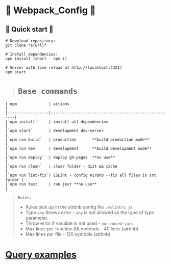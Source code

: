 # 🚀 Webpack_Config 🚀

## 🏁 Quick start 🏁

```Terminal
# Download repository:
git clone *${url}*

# Install dependencies:
npm install (short - npm i)

# Server with live reload at http://localhost:4321/
npm start
```

> # `Base commands`

```
| npm              | actions                                              |
|------------------|------------------------------------------------------|
|`npm install`     | install all dependencies                             |
|`npm start`       | development dev-server                               |
|`npm run build`   | production       **build production mode**           |
|`npm run dev`     | development      **build development mode**          |
|`npm run deploy`  | deploy gh-pages  **no use**                          |
|`npm run clean`   | clear folder - dist && cache                         |
|`npm run lint-fix`| ESLint - config AirBnB --fix all files in src folder |
|`npm run test`    | run jest **no use**                                  |
```

> `Rules:`
>
> - Rules pick up in the airbnb config file `.eslintrc.js`
> - Type `any` throws error - `any` is not allowed as the type of type parameter.
> - Throw error if variable is not used - `no-unused-vars`
> - Max lines per function && methods - 40 lines (airbnb)
> - Max lines per file - 120 symbols (airbnb)


# [Query examples](https://github.com/rolling-scopes-school/react-rslang-be/wiki/%D0%9F%D1%80%D0%B8%D0%BC%D0%B5%D1%80%D1%8B-%D0%B7%D0%B0%D0%BF%D1%80%D0%BE%D1%81%D0%BE%D0%B2-%D0%BA-API)
